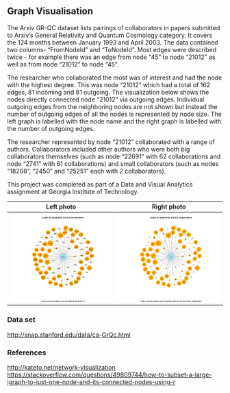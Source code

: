 ## Graph Visualisation

The Arxiv GR-QC dataset lists pairings of collaborators in papers submitted to Arxiv’s General Relativity and Quantum Cosmology category. It covers the 124 months between January 1993 and April 2003. The data contained two columns- “FromNodeId” and “ToNodeId”. Most edges were described twice - for example there was an edge from node “45” to node “21012” as well as from node “21012” to node “45”.

The researcher who collaborated the most was of interest and  had the node with the highest degree. This was node “21012” which had a total of 162 edges, 81 incoming and 81 outgoing. The visualization below shows the nodes directly connected node “21012” via outgoing edges. Individual outgoing edges from the neighboring nodes are not shown but instead the number of outgoing edges of all the nodes is represented by node size. The left graph is labelled with the node name and the right graph is labelled with the number of outgoing edges.

The researcher represented by node “21012” collaborated with a range of authors. Collaborators included other authors who were both big collaborators themselves (such as node “22691” with 62 collaborations and node “2741” with 61 collaborations) and small collaborators (such as nodes “18208”, “2450” and “25251” each with 2 collaborators).

This project was completed as part of a Data and Visual Analytics assignment at Georgia Institute of Technology.

Left photo                 |  Right photo
:-------------------------:|:-------------------------:
![Graph of collaborators ID](graph_collaborators_id.png "Graph of collaborators ID") | ![Graph of collaborators numbers](graph_collaborators_numbers.png "Graph of collaborators numbers") 


### Data set 
http://snap.stanford.edu/data/ca-GrQc.html

### References
http://kateto.net/network-visualization
https://stackoverflow.com/questions/49809744/how-to-subset-a-large-igraph-to-just-one-node-and-its-connected-nodes-using-r
